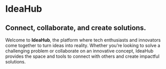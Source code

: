 # IdeaHub

## **Connect, collaborate, and create solutions.**

Welcome to **IdeaHub**, the platform where tech enthusiasts and innovators come together to turn ideas into reality. Whether you’re looking to solve a challenging problem or collaborate on an innovative concept, IdeaHub provides the space and tools to connect with others and create impactful solutions.
